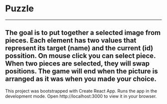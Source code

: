 # Puzzle
---
The goal is to put together a selected image from pieces. Each element has two values ​​that represent its target (name) and the current (id) possition. 
On mouse click you can select piece. When two pieces are selected, they will swap positions. The game will end when the picture is arranged as it was when you made your choice.
---
This project was bootstrapped with Create React App. Runs the app in the development mode.
Open http://localhost:3000 to view it in your browser.

